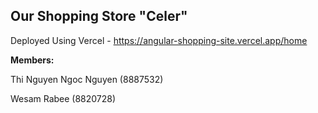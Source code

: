 <h2>Our Shopping Store "Celer"</h2>

Deployed Using Vercel - https://angular-shopping-site.vercel.app/home


<p class="lead"><strong>Members:</strong></p>
    <p>Thi Nguyen Ngoc Nguyen (8887532)</p>
    <p>Wesam Rabee (8820728)</p>
<div>




